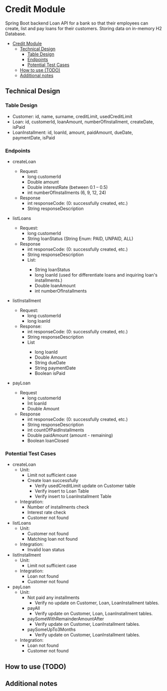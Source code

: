 # Credit Module

Spring Boot backend Loan API for a bank so that their employees can
create, list and pay loans for their customers.
Storing data on in-memory H2 Database.

<!-- TOC -->
* [Credit Module](#credit-module)
  * [Technical Design](#technical-design)
    * [Table Design](#table-design)
    * [Endpoints](#endpoints)
    * [Potential Test Cases](#potential-test-cases)
  * [How to use (TODO)](#how-to-use-todo)
  * [Additional notes](#additional-notes)
<!-- TOC -->

## Technical Design
### Table Design
* Customer: id, name, surname, creditLimit, usedCreditLimit
* Loan: id, customerId, loanAmount, numberOfInstallment, createDate, isPaid
* LoanInstallment: id, loanId, amount, paidAmount, dueDate, paymentDate, isPaid


### Endpoints
* createLoan
  * Request:
    * long customerId
    * Double amount
    * Double interestRate (between 0.1 – 0.5)
    * int numberOfInstallments (6, 9, 12, 24)
  * Response
    * int responseCode: (0: successfully created, etc.)
    * String responseDescription
    
* listLoans
  * Request:
    * long customerId
    * String loanStatus (String Enum: PAID, UNPAID, ALL)
  * Response
    * int responseCode: (0: successfully created, etc.)
    * String responseDescription
    * List<Loan>:
      * String loanStatus
      * long loanId (used for differentiate loans and inquiring loan's installments.)
      * Double loanAmount
      * int numberOfInstallments
    
* listInstallment
  * Request:
    * long customerId
    * long loanId
  * Response:
    * int responseCode: (0: successfully created, etc.)
    * String responseDescription
    * List<Installment>
      * long loanId
      * Double Amount
      * String dueDate
      * String paymentDate
      * Boolean isPaid
    
* payLoan
  * Request
    * long customerId
    * İnt loanId
    * Double Amount
  * Response
    * int responseCode: (0: successfully created, etc.)
    * String responseDescription
    * int countOfPaidInstallments
    * Double paidAmount (amount - remaining)
    * Boolean loanClosed

### Potential Test Cases
* createLoan
  * Unit:
    * Limit not sufficient case
    * Create loan successfully
      * Verify usedCreditLimit update on Customer table
      * Verify insert to Loan Table
      * Verify insert to LoanInstallment Table
  * Integration:
    * Number of installments check
    * Interest rate check
    * Customer not found
* listLoans
  * Unit:
    * Customer not found
    * Matching loan not found
  * Integration:
    * Invalid loan status
* listInstallment
  * Unit:
    * Limit not sufficient case
  * Integration:
    * Loan not found
    * Customer not found
* payLoan
  * Unit:
    * Not paid any installments
      * Verify no update on Customer, Loan, LoanInstallment tables.
    * payAll
      * Verify update on Customer, Loan, LoanInstallment tables.
    * paySomeWithRemainderAmountAfter
      * Verify update on Customer, LoanInstallment tables.
    * paySomeUpTo3Months
      * Verify update on Customer, LoanInstallment tables.
  * Integration:
    * Loan not found
    * Customer not found

## How to use (TODO)
## Additional notes